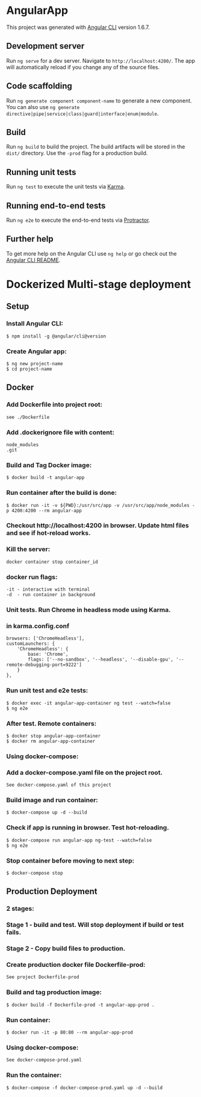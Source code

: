 # AngularApp 

This project was generated with [Angular CLI](https://github.com/angular/angular-cli) version 1.6.7.

## Development server

Run `ng serve` for a dev server. Navigate to `http://localhost:4200/`. The app will automatically reload if you change any of the source files.

## Code scaffolding

Run `ng generate component component-name` to generate a new component. You can also use `ng generate directive|pipe|service|class|guard|interface|enum|module`.

## Build

Run `ng build` to build the project. The build artifacts will be stored in the `dist/` directory. Use the `-prod` flag for a production build.

## Running unit tests

Run `ng test` to execute the unit tests via [Karma](https://karma-runner.github.io).

## Running end-to-end tests

Run `ng e2e` to execute the end-to-end tests via [Protractor](http://www.protractortest.org/).

## Further help

To get more help on the Angular CLI use `ng help` or go check out the [Angular CLI README](https://github.com/angular/angular-cli/blob/master/README.md).


# Dockerized Multi-stage deployment

## Setup

### Install Angular CLI:

    $ npm install -g @angular/cli@version

### Create Angular app:

    $ ng new project-name
    $ cd project-name

## Docker

### Add Dockerfile into project root:

    see ./Dockerfile

### Add .dockerignore file with content:

    node_modules
    .git

### Build and Tag Docker image:

    $ docker build -t angular-app

### Run container after the build is done:

    $ docker run -it -v ${PWD}:/usr/src/app -v /usr/src/app/node_modules -p 4200:4200 --rm angular-app

### Checkout http://localhost:4200 in browser. Update html files and see if hot-reload works.
### Kill the server:

    docker container stop container_id

### docker run flags:
    
    -it - interactive with terminal
    -d  - run container in background

### Unit tests. Run Chrome in headless mode using Karma. 
### in karma.config.conf

    browsers: ['ChromeHeadless'],
    customLaunchers: {
        'ChromeHeadless': {
            base: 'Chrome',
            flags: ['--no-sandbox', '--headless', '--disable-gpu', '--remote-debugging-port=9222']
        }
    },

### Run unit test and e2e tests:

    $ docker exec -it angular-app-container ng test --watch=false
    $ ng e2e

### After test. Remote containers:

    $ docker stop angular-app-container
    $ docker rm angular-app-container

### Using docker-compose:
### Add a docker-compose.yaml file on the project root.

    See docker-compose.yaml of this project

### Build image and run container:

    $ docker-compose up -d --build

### Check if app is running in browser. Test hot-reloading.

    $ docker-compose run angular-app ng-test --watch=false
    $ ng e2e

### Stop container before moving to next step:

    $ docker-compose stop

## Production Deployment

### 2 stages: 
### Stage 1 - build and test. Will stop deployment if build or test fails.
### Stage 2 - Copy build files to production.

### Create production docker file Dockerfile-prod:

    See project Dockerfile-prod

### Build and tag production image:

    $ docker build -f Dockerfile-prod -t angular-app-prod .

### Run container:

    $ docker run -it -p 80:80 --rm angular-app-prod

### Using docker-compose:
    
    See docker-compose-prod.yaml

### Run the container:

    $ docker-compose -f docker-compose-prod.yaml up -d --build


